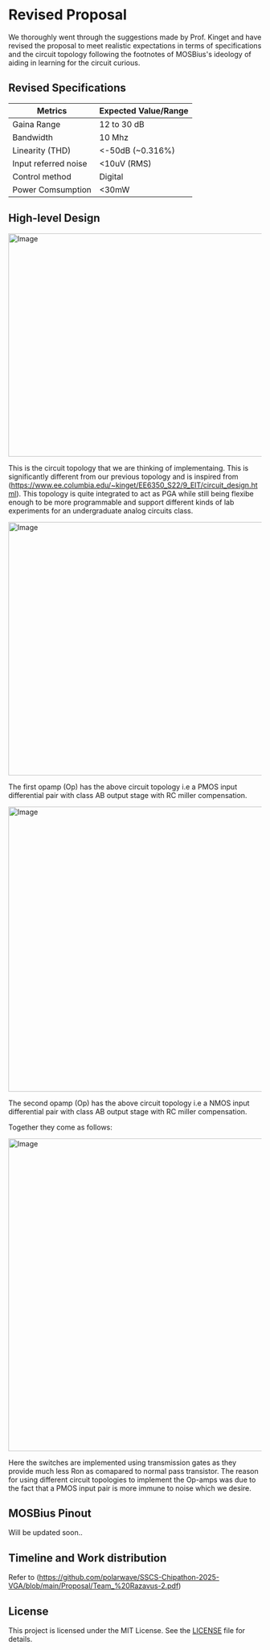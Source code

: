 # Revised Proposal 

We thoroughly went through the suggestions made by Prof. Kinget and have revised the proposal to meet realistic expectations in terms of specifications and the circuit topology following the footnotes of MOSBius's ideology of aiding in learning for the circuit curious.

## Revised Specifications
| Metrics | Expected Value/Range|
| --------| --------------------|
| Gaina Range | 12 to 30 dB|
| Bandwidth | 10 Mhz|
|Linearity (THD)| <-50dB (~0.316%)|
| Input referred noise | <10uV (RMS)|
|Control method | Digital|
| Power Comsumption | <30mW|

## High-level Design

<img width="815" height="444" alt="Image" src="https://github.com/user-attachments/assets/fe418d1b-04a5-4f21-a32c-c4067333c3bb" />

This is the circuit topology that we are thinking of implementaing. This is significantly different from our previous topology and is inspired from (https://www.ee.columbia.edu/~kinget/EE6350_S22/9_EIT/circuit_design.html). This topology is quite integrated to act as PGA while still being flexibe enough to be more programmable and support different kinds of lab experiments for an undergraduate analog circuits class.

<img width="864" height="504" alt="Image" src="https://github.com/user-attachments/assets/575d0d1f-4742-4836-92fa-1639e083d9e9" />

The first opamp (Op) has the above circuit topology i.e a PMOS input differential pair with class AB output stage with RC miller compensation.

<img width="875" height="567" alt="Image" src="https://github.com/user-attachments/assets/8c160a53-8814-443b-8ddb-9e66aa18f5c6" />

The second opamp (Op) has the above circuit topology i.e a NMOS input differential pair with class AB output stage with RC miller compensation.

Together they come as follows:

<img width="862" height="622" alt="Image" src="https://github.com/user-attachments/assets/c2803867-fdb3-4f42-9eda-6b879ee27260" />

Here the switches are implemented using transmission gates as they provide much less Ron as comapared to normal pass transistor. The reason for using different circuit topologies to implement the Op-amps was due to the fact that a PMOS input pair is more immune to noise which we desire.

## MOSBius Pinout

Will be updated soon..

## Timeline and Work distribution

Refer to (https://github.com/polarwave/SSCS-Chipathon-2025-VGA/blob/main/Proposal/Team_%20Razavus-2.pdf)

## License

This project is licensed under the MIT License. See the [LICENSE](LICENSE) file for details.
